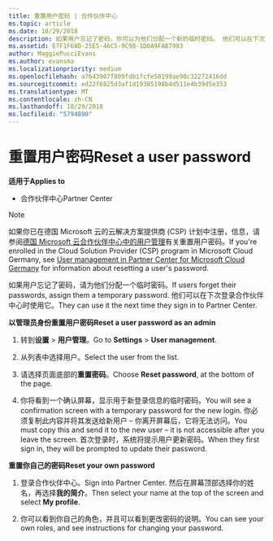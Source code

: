 ```yaml
---
title: 重置用户密码 | 合作伙伴中心
ms.topic: article
ms.date: 10/29/2018
description: 如果用户忘记了密码，你可以为他们分配一个新的临时密码。 他们可以在下次登录合作伙伴中心时使用它。
ms.assetid: E7F1F68D-25E5-46C5-9C98-1D0A9FAB7993
author: MaggiePucciEvans
ms.author: evansma
ms.localizationpriority: medium
ms.openlocfilehash: a7643907f809fdb1fcfe58199ae98c32272416dd
ms.sourcegitcommit: ed22f6825d3af1d19385198b4d511e4b39d5e353
ms.translationtype: MT
ms.contentlocale: zh-CN
ms.lasthandoff: 10/29/2018
ms.locfileid: "5794890"
---
```

# <a name="reset-a-user-password"></a><span data-ttu-id="534dd-104">重置用户密码</span><span class="sxs-lookup"><span data-stu-id="534dd-104">Reset a user password</span></span>

**<span data-ttu-id="534dd-105">适用于</span><span class="sxs-lookup"><span data-stu-id="534dd-105">Applies to</span></span>**

-  <span data-ttu-id="534dd-106">合作伙伴中心</span><span class="sxs-lookup"><span data-stu-id="534dd-106">Partner Center</span></span>
   
> [!NOTE]  
>  <span data-ttu-id="534dd-107">如果你已在德国 Microsoft 云的云解决方案提供商 (CSP) 计划中注册，信息，请参阅[德国 Microsoft 云合作伙伴中心中的用户管理](user-management-in-partner-center-for-microsoft-cloud-germany.md)有关重置用户密码。</span><span class="sxs-lookup"><span data-stu-id="534dd-107">If you're enrolled in the Cloud Solution Provider (CSP) program in Microsoft Cloud Germany, see [User management in Partner Center for Microsoft Cloud Germany](user-management-in-partner-center-for-microsoft-cloud-germany.md) for information about resetting a user's password.</span></span>

<span data-ttu-id="534dd-108">如果用户忘记了密码，请为他们分配一个临时密码。</span><span class="sxs-lookup"><span data-stu-id="534dd-108">If users forget their passwords, assign them a temporary password.</span></span> <span data-ttu-id="534dd-109">他们可以在下次登录合作伙伴中心时使用它。</span><span class="sxs-lookup"><span data-stu-id="534dd-109">They can use it the next time they sign in to Partner Center.</span></span>

**<span data-ttu-id="534dd-110">以管理员身份重置用户密码</span><span class="sxs-lookup"><span data-stu-id="534dd-110">Reset a user password as an admin</span></span>**

1.  <span data-ttu-id="534dd-111">转到**设置** &gt; **用户管理**。</span><span class="sxs-lookup"><span data-stu-id="534dd-111">Go to **Settings** &gt; **User management**.</span></span>
2.  <span data-ttu-id="534dd-112">从列表中选择用户。</span><span class="sxs-lookup"><span data-stu-id="534dd-112">Select the user from the list.</span></span>

3.  <span data-ttu-id="534dd-113">请选择页面底部的**重置密码**。</span><span class="sxs-lookup"><span data-stu-id="534dd-113">Choose **Reset password**, at the bottom of the page.</span></span>

4.  <span data-ttu-id="534dd-114">你将看到一个确认屏幕，显示用于新登录信息的临时密码。</span><span class="sxs-lookup"><span data-stu-id="534dd-114">You will see a confirmation screen with a temporary password for the new login.</span></span> <span data-ttu-id="534dd-115">你必须复制此内容并将其发送给新用户 – 你离开屏幕后，它将无法访问。</span><span class="sxs-lookup"><span data-stu-id="534dd-115">You must copy this and send it to the new user – it is not accessible after you leave the screen.</span></span> <span data-ttu-id="534dd-116">首次登录时，系统将提示用户更新密码。</span><span class="sxs-lookup"><span data-stu-id="534dd-116">When they first sign in, they will be prompted to update their password.</span></span>

**<span data-ttu-id="534dd-117">重置你自己的密码</span><span class="sxs-lookup"><span data-stu-id="534dd-117">Reset your own password</span></span>**

1.  <span data-ttu-id="534dd-118">登录合作伙伴中心。</span><span class="sxs-lookup"><span data-stu-id="534dd-118">Sign into Partner Center.</span></span> <span data-ttu-id="534dd-119">然后在屏幕顶部选择你的姓名，再选择**我的简介**。</span><span class="sxs-lookup"><span data-stu-id="534dd-119">Then select your name at the top of the screen and select **My profile**.</span></span>

2.  <span data-ttu-id="534dd-120">你可以看到你自己的角色，并且可以看到更改密码的说明。</span><span class="sxs-lookup"><span data-stu-id="534dd-120">You can see your own roles, and see instructions for changing your password.</span></span>

 

 




